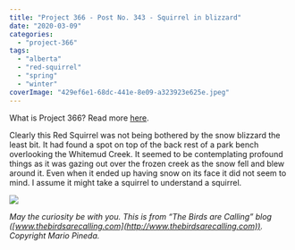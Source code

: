 ```yaml
---
title: "Project 366 - Post No. 343 - Squirrel in blizzard"
date: "2020-03-09"
categories: 
  - "project-366"
tags: 
  - "alberta"
  - "red-squirrel"
  - "spring"
  - "winter"
coverImage: "429ef6e1-68dc-441e-8e09-a323923e625e.jpeg"
---
```


What is Project 366? Read more [here](https://thebirdsarecalling.com/2019/03/29/project-366/).

Clearly this Red Squirrel was not being bothered by the snow blizzard the least bit. It had found a spot on top of the back rest of a park bench overlooking the Whitemud Creek. It seemed to be contemplating profound things as it was gazing out over the frozen creek as the snow fell and blew around it. Even when it ended up having snow on its face it did not seem to mind. I assume it might take a squirrel to understand a squirrel.

![](https://thebirdsarecallingandimustgo.files.wordpress.com/2020/03/429ef6e1-68dc-441e-8e09-a323923e625e.jpeg?w=1024)

_May the curiosity be with you. This is from “The Birds are Calling” blog ([www.thebirdsarecalling.com](http://www.thebirdsarecalling.com)). Copyright Mario Pineda._
